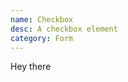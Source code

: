 ```yaml
---
name: Checkbox
desc: A checkbox element
category: Form
---
```


<base-knobs src="./components.json" name="base-checkbox">
  <base-checkbox>Hey there</base-checkbox>
</base-knobs>
